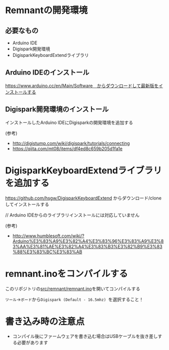 # Remnantの開発環境
## 必要なもの
- Arduino IDE
- Digispark開発環境
- DigisparkKeyboardExtendライブラリ

## Arduino IDEのインストール
https://www.arduino.cc/en/Main/Software　からダウンロードして最新版をインストールする

## Digispark開発環境のインストール
インストールしたArduino IDEにDigisparkの開発環境を追加する

(参考)
- http://digistump.com/wiki/digispark/tutorials/connecting
- https://qiita.com/mt08/items/df4ed8c659b205d1fa1e

# DigisparkKeyboardExtendライブラリを追加する
https://github.com/hsgw/DigisparkKeyboardExtend からダウンロード/cloneしてインストールする

// Arduino IDEからのライブラリインストールには対応していません

(参考)
- http://www.humblesoft.com/wiki/?Arduino%E3%83%A9%E3%82%A4%E3%83%96%E3%83%A9%E3%83%AA%E3%81%AE%E3%82%A4%E3%83%B3%E3%82%B9%E3%83%88%E3%83%BC%E3%83%AB

# remnant.inoをコンパイルする
このリポジトリの[src/remnant/remnant.ino](../src/remnant/remnant.ino)を開いてコンパイルする

```ツール```→```ボード```から```Digispark (Default - 16.5mhz) ```を選択すること！

# 書き込み時の注意点
- コンパイル後にファームウェアを書き込む場合はUSBケーブルを抜き差しする必要があります


